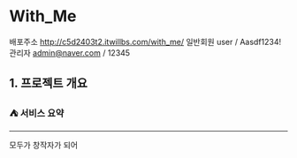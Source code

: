 # With_Me



배포주소
http://c5d2403t2.itwillbs.com/with_me/
일반회원 user / Aasdf1234!
관리자 admin@naver.com / 12345

## 1. 프로젝트 개요

### ⛺ 서비스 요약
--------------------
모두가 창작자가 되어 
